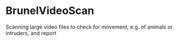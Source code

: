 # BrunelVideoScan
Scanning large video files to check for movement, e.g. of animals or intruders, and report
